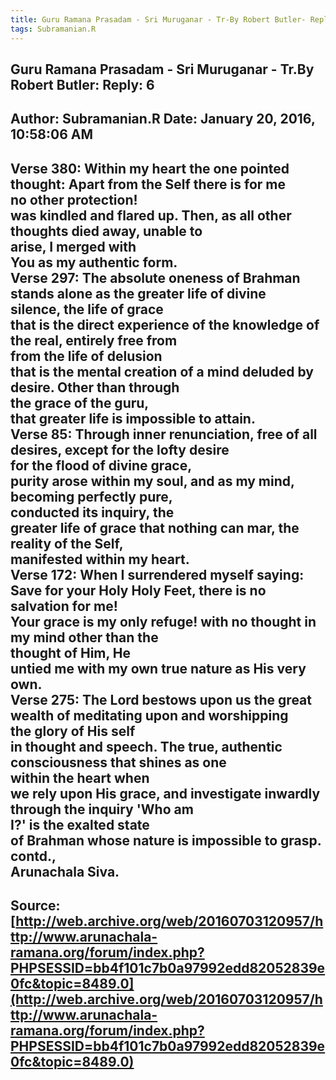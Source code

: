 ```yaml
--- 
title: Guru Ramana Prasadam - Sri Muruganar - Tr-By Robert Butler- Reply- 6   
tags: Subramanian.R  
---  
```

##  Guru Ramana Prasadam - Sri Muruganar - Tr.By Robert Butler: Reply: 6  
Author: Subramanian.R       Date: January 20, 2016, 10:58:06 AM  
---  
Verse 380: Within my heart the one pointed thought: Apart from the Self there is for me  
no other protection!   
was kindled and flared up. Then, as all other thoughts died away, unable to  
arise, I merged with   
You as my authentic form.   
Verse 297: The absolute oneness of Brahman stands alone as the greater life of divine  
silence, the life of grace   
that is the direct experience of the knowledge of the real, entirely free from  
from the life of delusion   
that is the mental creation of a mind deluded by desire. Other than through  
the grace of the guru,   
that greater life is impossible to attain.   
Verse 85: Through inner renunciation, free of all desires, except for the lofty desire  
for the flood of divine grace,   
purity arose within my soul, and as my mind, becoming perfectly pure,  
conducted its inquiry, the   
greater life of grace that nothing can mar, the reality of the Self,  
manifested within my heart.   
Verse 172: When I surrendered myself saying: Save for your Holy Holy Feet, there is no  
salvation for me!   
Your grace is my only refuge! with no thought in my mind other than the  
thought of Him, He   
untied me with my own true nature as His very own.   
Verse 275: The Lord bestows upon us the great wealth of meditating upon and worshipping  
the glory of His self   
in thought and speech. The true, authentic consciousness that shines as one  
within the heart when   
we rely upon His grace, and investigate inwardly through the inquiry 'Who am  
I?' is the exalted state   
of Brahman whose nature is impossible to grasp.   
contd.,   
Arunachala Siva.
 ---  
Source:[http://web.archive.org/web/20160703120957/http://www.arunachala-ramana.org/forum/index.php?PHPSESSID=bb4f101c7b0a97992edd82052839e0fc&topic=8489.0](http://web.archive.org/web/20160703120957/http://www.arunachala-ramana.org/forum/index.php?PHPSESSID=bb4f101c7b0a97992edd82052839e0fc&topic=8489.0)   
---  

